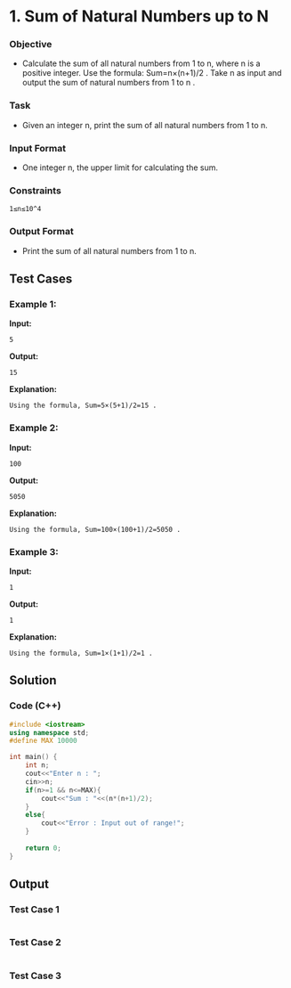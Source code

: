 # **1. Sum of Natural Numbers up to N**

### Objective
 - Calculate the sum of all natural numbers from 1 to n, where n is a positive integer. Use the
formula:
Sum=n×(n+1)/2 .​
Take n as input and output the sum of natural numbers from 1 to n .

### Task
 - Given an integer n, print the sum of all natural numbers from 1 to n.
   
### Input Format
 - One integer n, the upper limit for calculating the sum.  

### Constraints
```
1≤n≤10^4
```

### Output Format
 - Print the sum of all natural numbers from 1 to n.

## Test Cases
### Example 1:

**Input:**
```
5
```
**Output:**
```
15
```

**Explanation:**
```
Using the formula, Sum=5×(5+1)/2=15 .

```
### Example 2:
**Input:**
```
100
```
**Output:**
```
5050
```
**Explanation:**
```
Using the formula, Sum=100×(100+1)/2=5050 .

```
### Example 3:
**Input:**
```
1
```
**Output:**
```
1
```
**Explanation:**
```
Using the formula, Sum=1×(1+1)/2=1 .
```
## Solution
### Code (C++)
```cpp
#include <iostream>
using namespace std;
#define MAX 10000

int main() {
    int n;
    cout<<"Enter n : ";
    cin>>n;
    if(n>=1 && n<=MAX){
        cout<<"Sum : "<<(n*(n+1)/2);
    }
    else{
        cout<<"Error : Input out of range!";
    }
    
    return 0;
}
```
## Output
### Test Case 1
  <picture>
    <img alt="" src="">
  </picture>

### Test Case 2
<picture>
    <img alt="" src="">
  </picture>

### Test Case 3
<picture>
    <img alt="" src="">
  </picture>
